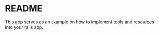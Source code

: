 # README

This app serves as an example on how to implement tools and resources into your rails app.
